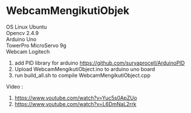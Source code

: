 # WebcamMengikutiObjek
OS Linux Ubuntu<br>
Opencv 2.4.9<br>
Arduino Uno<br>
TowerPro MicroServo 9g<br>
Webcam Logitech<br>

1. add PID library for arduino <a href="https://github.com/suryaprocell/ArduinoPID">https://github.com/suryaprocell/ArduinoPID</a>
2. Upload WebcamMengikutiObject.ino to arduino uno board
3. run build_all.sh to compile WebcamMengikutiObject.cpp

Video :<br>
1. <a href="https://www.youtube.com/watch?v=Yuc5s0ApZUo">https://www.youtube.com/watch?v=Yuc5s0ApZUo</a><br>
2. <a href="https://www.youtube.com/watch?v=L6DmNaL2rrk">https://www.youtube.com/watch?v=L6DmNaL2rrk</a>
